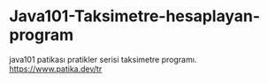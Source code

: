# Java101-Taksimetre-hesaplayan-program
java101 patikası pratikler serisi taksimetre programı.
https://www.patika.dev/tr
